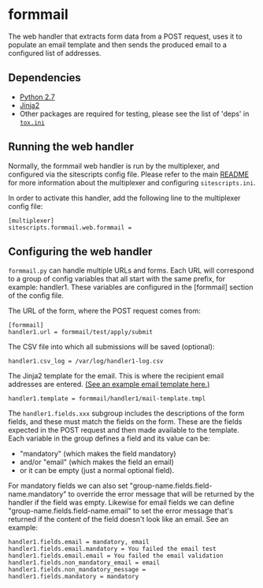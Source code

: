 # formmail

The web handler that extracts form data from a POST request, uses it to
populate an email template and then sends the produced email to a configured
list of addresses.

## Dependencies

* [Python 2.7](https://www.python.org/download/releases/2.7/)
* [Jinja2](http://jinja.pocoo.org/docs/2.10/intro/)
* Other packages are required for testing, please see the list of 'deps' in
  [`tox.ini`](../../tox.ini)

## Running the web handler

Normally, the formmail web handler is run by the multiplexer, and configured
via the sitescripts config file. Please refer to the main
[README](../../README.md) for more information about the multiplexer and
configuring `sitescripts.ini`.

In order to activate this handler, add the following line to the multiplexer
config file:

    [multiplexer]
    sitescripts.formmail.web.formmail =

## Configuring the web handler

`formmail.py` can handle multiple URLs and forms. Each URL will correspond to a
group of config variables that all start with the same prefix, for example:
handler1. These variables are configured in the [formmail] section of the
config file.

The URL of the form, where the POST request comes from:

    [formmail]
    handler1.url = formmail/test/apply/submit

The CSV file into which all submissions will be saved (optional):

    handler1.csv_log = /var/log/handler1-log.csv

The Jinja2 template for the email. This is where the recipient email addresses
are entered.
[(See an example email template here.)](formmail/test/template/test.mail)

    handler1.template = formmail/handler1/mail-template.tmpl

The `handler1.fields.xxx` subgroup includes the descriptions of the form
fields, and these must match the fields on the form. These are the fields
expected in the POST request and then made available to the template. Each
variable in the group defines a field and its value can be:
* "mandatory" (which makes the field mandatory)
* and/or "email" (which makes the field an email)
* or it can be empty (just a normal optional field).

For mandatory fields we can also set "group-name.fields.field-name.mandatory"
to override the error message that will be returned by the handler if the field
was empty. Likewise for email fields we can define
"group-name.fields.field-name.email" to set the error message that's returned
if the content of the field doesn't look like an email. See an example:

    handler1.fields.email = mandatory, email
    handler1.fields.email.mandatory = You failed the email test
    handler1.fields.email.email = You failed the email validation
    handler1.fields.non_mandatory_email = email
    handler1.fields.non_mandatory_message =
    handler1.fields.mandatory = mandatory
